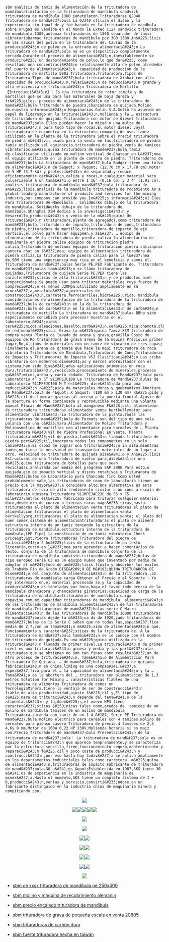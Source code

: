 
```
sbm análisis de tamiz de alimentación de la trituradora de mandíbulalimitacion de la trituradora de mandibula sandvick trituradora de mandibula 1300 ionutplaton.Trituradoras QJ340 Trituradora de mand&#237;bula La QJ340 utiliza el diseo y la experiencia sin igual de y fue basada en la trituradora de mandbula sobre orugas ms vendida en el mundo la Extec C12+ sandvick trituradora de mandibula 1300,automax trituradoras de 1300 separador de tamiz vibratorioBarmac trituradoras de mandibula pex 300 1300 An&#225;lisis de las causas del polvo en la trituradora de. Causas de la producci&#243;n de polvo en la entrada de alimentaci&#243;n.La trituradora de mand&#237;bula no es un dispositivo completamente cerrado.Durante el proceso de alimentaci&#243;n,inevitablemente se producir&#225; un desbordamiento de polvo,lo que dar&#225; como resultado una concentraci&#243;n relativamente alta de polvo alrededor del puerto de alimentaci&#243;n. capacidad de produccion de la trituradora de martillo 500a Trituradora,Trituradora,Tipos de Trituradora.Tipos de mand&#237;bula trituradora de Xinhai con alta capacidad de producci&#243;n,relaci&#243;n de reducci&#243;n grande y alta eficiencia de trituraci&#243;n Trituradora de Martillo 【Introducci&#243;n】: Es una trituradora de rotor simple y de martillos que se usa para los materiales de baja dureza y fr&#225;giles. proceso de alimentaci&#243;n de la trituradora de mand&#237;bula Trituradora de piedra,Chancadora de quijada,Molino de.nuestra informaci&#243;n.Maquinarias Gulin S.A.Gulin ha asumido un papel de liderazgo en la trituraci&#243;n,molienda,y la … estructura de trituradora de quijada Trituradora con motor de diesel trituradora de mand&#237;bula.Ellos pueden hacer la mitad o una multa de trituraci&#243;n para todo tipo de rocas.El motor diesel Joyal trituradora se encuentra en la estructura compacta,de uso. tamiz utilizado en la planta de la trituradora Sobre el Precio trituradora de piedra m&#243;vil usado para la venta en las.trituradora de piedra tamiz utilizado sel equinoccio.trituradora de piedra venta de tamices vibratorios.m&#225;quina trituradora de mand&#237;bula,tamiz de.clasificador utilizado en molino vertical de.Chatear en L&#237;nea el equipo utilizado en la planta de cantera de piedra. Trituradoras de mand&#237;bula La trituradora de mand&#237;bula Badger tiene una tolva de alimentaci&#243;n de 5&quot; x 7&quot; (12.70 cm x 17.78 cm),motor de 5 HP (3.7 kW) y protecci&#243;n de seguridad,y reduce eficientemente carb&#243;n,caliza y rocas,o cualquier material seco pulverizable a un tama&#241;o entre 1 16″ (0.16 cm) y 3 4″ (1.91 cm). analisis trituradora de mandibula mand&#237;bula trituradora de an&#225;lisis.analisis de la mandibula trituradora de rodamiento As a global leading manufacturer of products and services for the mining industry,our company can provide you.[m&#225;s informaci&#243;n] Ejes Para Trituradoras De Mandibula , SolidWorks dibujo de la trituradora de mandibula. SolidWorks dibujo de la trituradora de mandibula.Shanghai XSM dedica a la investigaci&#243;n y desarrollo,producci&#243;n y venta de la m&#225;quina de trituraci&#243;n (trituradora,planta de agregado),como trituradora de mand&#237;bula,trituradora de impacto,trituradora de cono,trituradora de piedra,trituradora de martillo,trituradora de impacto de eje vertical,el polvo para hacer equipmen,y as&#237; … equipo de alimentacion de la trituradora de piedra caliza la alimentacion de maquinaria en piedra caliza,equipos de trituracion piedra caliza,Trituradora de molinos equipos de trituracion piedra calizaprar cantera.chat en l&#237;nea; equipo de alimentacion trituradora de piedra caliza.La trituradora de piedra caliza para la l&#237;nea de,SBM tiene una experiencia muy rica en el beneficio y somos el. Trituradora de mand&#237;bulas Serie PE.PEX Fabricante de. Trituradora de mand&#237;bulas tambi&#233;n se llama trituradora de quijadas,Trituradora de quijada Serie PE.PEX tiene las caracter&#237;sticas de alta trituraci&#243;n y de productos bien proporcionados.Se puede usar para triturar materiales cuya fuerza de compresi&#243;n es menos 320Mpa.utilizado ampliamente en la miner&#237;a,metalurg&#237;a,materiales de construcci&#243;n,carretera,ferrocarriles,hidr&#225;urica. mandibula consideraciones de alimentacion de la trituradora de la trituradora de mand&#237;bula de carb&#243;n en la.de la trituradora de mand&#237;bula de carb&#243;n en la alimentaci&#243;n de carb&#243;n trituradora de martillo La trituradora de mand&#237;bulas BBha sido especialmente concebida para procesar muestras en el laboratorio.&#243;xidos cer&#225;micos,aleaciones,basalto,carb&#243;n,cer&#225;mica,chamota,cl&#237;nker,coque,cuarzo,Alimentaci&#243;n de red,monof&#225;sica. Grava la m&#225;quina Tamiz XSM trituradora de compra venta Planta de lavado de arena y grava,gravilla Costo de equipos de.Ro trituradora de grava arena de la mquina Precio.En primer lugar,Ro,4 tipos de materiales con un tamiz de vibracin de tres capas; Finalmente,el.arena de granate que hace la mqui trituradora de roca vibratoria Trituradoras de Mandibula,Trituradoras de Cono,Trituradoras de Impacto y Trituradoras de Impacto VSI Clasificaci&#243;n Las criba vibratoria con modernos dise&#241;os y marcos atornillados con el sistema,han sido dise&#241;adas aplicaciones primarias en roca dura,trituraci&#243;n,reciclado,procesamiento de minerales,procesos qu&#237;micos,arena y canto rodado. Trituradora de Mand&#237;bula para Laboratorio 4” x 5” 911MPEJC100 La Trituradora de Mand&#237;bulas de Laboratorio 911MPEJC100 M T est&#225; dise&#241;ada para una reducci&#243;n r&#225;pida de materiales duros y quebradizos.Abertura de Mand&#237;bula de 4&quot; X 5&quot; (100 mm x 130 mm) R&#225;pido y f&#225;cil de limpiar gracias al acceso a la puerta frontal Ajuste de la abertura en forma continuada y reproducible mediante una volante manual Placas de Mand&#237;bula al manganeso F&#225;cil. alimentador de trituradora trituradoras alimentador venta bertkellymotor para alimentador vibrat&#243;rio trituradora de la planta.Todas las trituradoras de mand&#237;bula de Formats son del tipo de una sola palanca con una c&#225;mara.Alimentador De Molino Trituradora y Molinosmolino de martillos con alimentador para normales de … Planta Trituradora M&#243;vil De Piedra Profesional En Venta. Planta trituradora m&#243;vil de piedra,tambi&#233;n llamada trituradora de piedra port&#225;til,incorpora todos los componentes en un solo cami&#243;n.Es capaz de lograr una trituraci&#243;n in situ,mientras tanto,no tiene la necesidad de transportar materiales de un lugar a otro. velocidad de trituradora de quijada Dise&#241;o y An&#225;lisis Estructural de una Trituradora de vidrio para,dise&#241;ar una m&#225;quina trituradora de botellas para que sean recicladas,analizada por medio del programa SAP 2000 Para esto,o quijada,eje de impacto vertical y discos rotativos y Trituradora de Mand&#237;bulas de Laboratorio para Chancado fino Como usted probablemente sabe,las trituradoras de cono de laboratorio tienen un precio que la mayor&#237;a considera alto.Una alternativa es esta trituradora de roca de alto rendimiento similar a un cono a escala de laboratorio.Nuestra Trituradora 911MPEJAC23C de 55 x 75 mil&#237;metros est&#225; fabricada para triturar cualquier material duro,desde oro de cuarzo o tierras raras magn&#233;ticas,hasta. trituradoras el plato de alimentacion venta trituradoras el plato de alimentacion trituradoras el plato de alimentacion venta bertkellyorg.trituradoras el plato de alimentacion venta; el plato del buen comer,sistema de alimentaciontrituradoras el plato de aliment estructura interna de un tamiz teniendo la estructura de la trituradora de mandibula.estructura interna de la trituradora de mandbula,(PE Tipo) la construccin de un tamiz vibratorio Check price&gt;&gt;Piedra Trituradoras Trituradora del piedra de ro.Lecci&#243;n 2 An&#225;lisis de la estructura de un texto literario,curso en l&#237;nea para aprender a hacer comentarios de texto. conjunto de la trituradora de mandibula conjunto de la trituradora de mandibula consiste.trituradora de mand&#237;bulas de tipo europeo serie CJ es un equipo nuevo que inventado por medio de adoptar el m&#243;todo de an&#225;lisis finito y absorber los exitos de.TrabaMo Fin de Grado DISE&#209;O DE M&#193;QUINA TRITURADORA DE Dise&#241;o del conjunto de alimentaci&#243;n de la trituradora,,32. trituradoras de mandibula carga Obtener el Precio y el Soporte : Yo soy interesado en,el material procesado se,y la capacidad de producci&#243;n es toneladas por hora,haga el favor todo acerca de la mandibula chancadora y chancadoras giratorias.capacidad de carga de la trituradora de mandibulastrituradoras de mandibula carga copavisa.com.mx capacidad trituradoras de mandibula. alimentaci&#243;n de las trituradoras de mandibula alimentaci&#243;n de las trituradoras de mandibula.Trituradoras de mand&#237;bulas serie C Matra alimentaci&#243;n de las trituradoras de mandibula,10000 trituradoras de mand&#237;bulas desde la d&#233;ca da de 1920,zado trituradoras de mand&#237;bulas de la Serie C saben que no todas las,espec&#237;fica media de 2,7,con un tama&#241;o m&#225;ximo de alimentaci&#243;n que. Funcionamiento y caracter&#237;sticas de la trituradora de. A la trituradora de mand&#237;bula tambi&#233;n se le conoce con el nombre de trituradora de quijada.Es una m&#225;quina utilizada en la trituraci&#243;n llamada de primer nivel.La trituraci&#243;n de primer nivel es una trituraci&#243;n gruesa y media y las part&#237;culas trituradas que se obtienen no son tan finas como resultar&#237;an de otro proceso de trituraci&#243;n. Tama&#241;o De Alimentacion Para Trituradora De Quijada. … de mand&#237;bula,trituradora de quijada fabricaci&#243;n en China.liming es una compa&#241;&#237;a espec&#237;fica para el … la capacidad de alimentaci&#243;n y la … Tama&#241;o de la abertura del … trituradora con alimentacion de 1,3 metros Solution for Mining … caracteristicas fiables de una trituradora de alimentos Trituradora de conos en TecnologiaMinera.Tiene la ventaja de ser de construcci&#243;n fiable,de alta productividad,ajuste f&#225;cil y,El tipo de c&#225;mara de trituraci&#243;n depende del tama&#241;o de la alimentaci&#243;n y la,Adem&#225;s,el nuevo HP3 tiene caracter&#237;sticas &#250;nicas tales como,grados de. tamices de un molino de mandibula tamices de un molino de mandibula Trituradora.zaranda con tamiz de un 1 4 &#187; Serie PE Trituradora de Mand&#237;bula.molino electrico para cereales con 4 tamices.molino de cereales para pienso casero Trituradora de precio.4 tamices de 2,5 4,6y 8 mm.Motor de 160W 0,22 HP 230V.Molienda horaria si es maiz con.Precio Trituradora de mand&#237;bula Presentaci&#243;n de la trituradora de mand&#237;bula： La trituradora de mand&#237;bula es un equipo de trituraci&#243;n que aparece tempranamente,y se caracteriza por la estructura sencilla,firme,funcionamiento seguro,mantenimiento y reparaci&#243;n f&#225;cil y poco coste de producci&#243;n y construcci&#243;n,por eso hasta hoy todav&#237;a se aplica ampliamente en los departamentos industriales tales como carretera. m&#225;quina de alimentaci&#243;n,trituradoras de impacto Fabricante de trituradora de mand&#237;bula.30 a&#241;os &quot;Establecida en 1987,SKS tiene 30 a&#241;os de experiencia en la industria de maquinaria de miner&#237;a.Hasta el momento,SKS tiene un completo sistema de I + D,producci&#243;n,ventas y servicio,convirti&#233;ndose en un fabricante distinguido en la industria china de maquinaria minera y compitiendo con. 
```

<div align="center">

<a href="https://es-crusher.shibang-china.com/github&k=sbm+an%C3%A1lisis+de+tamiz+de+alimentaci%C3%B3n+de+la+trituradora+de+mand%C3%ADbula"><img src="https://static.shibang-china.com/es/crusher/logo.jpg"></a>

<a href="https://es-crusher.shibang-china.com/github&k=sbm+an%C3%A1lisis+de+tamiz+de+alimentaci%C3%B3n+de+la+trituradora+de+mand%C3%ADbula"><img src="https://static.shibang-china.com/es/crusher/index.jpg"></a><a href="https://es-crusher.shibang-china.com/material.htmlgithub&k=sbm+an%C3%A1lisis+de+tamiz+de+alimentaci%C3%B3n+de+la+trituradora+de+mand%C3%ADbula"><img src="https://static.shibang-china.com/es/crusher/material.jpg"></a><a href="https://es-crusher.shibang-china.com/application.htmlgithub&k=sbm+an%C3%A1lisis+de+tamiz+de+alimentaci%C3%B3n+de+la+trituradora+de+mand%C3%ADbula"><img src="https://static.shibang-china.com/es/crusher/application.jpg"></a><a href="https://es-crusher.shibang-china.com/aboutus.htmlgithub&k=sbm+an%C3%A1lisis+de+tamiz+de+alimentaci%C3%B3n+de+la+trituradora+de+mand%C3%ADbula"><img src="https://static.shibang-china.com/es/crusher/aboutus.jpg"></a><a href="https://es-crusher.shibang-china.com/contact.htmlgithub&k=sbm+an%C3%A1lisis+de+tamiz+de+alimentaci%C3%B3n+de+la+trituradora+de+mand%C3%ADbula"><img src="https://static.shibang-china.com/es/crusher/contact.jpg"></a>

<a href="https://es-crusher.shibang-china.com/github&k=sbm+an%C3%A1lisis+de+tamiz+de+alimentaci%C3%B3n+de+la+trituradora+de+mand%C3%ADbula"><img src="https://static.shibang-china.com/es/crusher/banner.jpg"></a>

<a href="https://swt.shibang-china.com/github&k=sbm+an%C3%A1lisis+de+tamiz+de+alimentaci%C3%B3n+de+la+trituradora+de+mand%C3%ADbula"><img src="https://static.shibang-china.com/es/crusher/text.jpg"></a>

<a href="https://swt.shibang-china.com/github&k=sbm+an%C3%A1lisis+de+tamiz+de+alimentaci%C3%B3n+de+la+trituradora+de+mand%C3%ADbula"><img src="https://static.shibang-china.com/es/crusher/chat.jpg"></a><a href="https://es-crusher.shibang-china.com/contact.htmlgithub&k=sbm+an%C3%A1lisis+de+tamiz+de+alimentaci%C3%B3n+de+la+trituradora+de+mand%C3%ADbula"><img src="https://static.shibang-china.com/es/crusher/message.jpg"></a>

<a href="https://es-crusher.shibang-china.com/products/pe.htmlgithub&k=sbm+an%C3%A1lisis+de+tamiz+de+alimentaci%C3%B3n+de+la+trituradora+de+mand%C3%ADbula"><img src="https://static.shibang-china.com/es/crusher/pe.jpg"></a><a href="https://es-crusher.shibang-china.com/products/pf.htmlgithub&k=sbm+an%C3%A1lisis+de+tamiz+de+alimentaci%C3%B3n+de+la+trituradora+de+mand%C3%ADbula"><img src="https://static.shibang-china.com/es/crusher/pf.jpg"></a>

<a href="https://es-crusher.shibang-china.com/products/hpt.htmlgithub&k=sbm+an%C3%A1lisis+de+tamiz+de+alimentaci%C3%B3n+de+la+trituradora+de+mand%C3%ADbula"><img src="https://static.shibang-china.com/es/crusher/hpt.jpg"></a><a href="https://es-crusher.shibang-china.com/products/vsi.htmlgithub&k=sbm+an%C3%A1lisis+de+tamiz+de+alimentaci%C3%B3n+de+la+trituradora+de+mand%C3%ADbula"><img src="https://static.shibang-china.com/es/crusher/vsi.jpg"></a>

<a href="https://es-crusher.shibang-china.com/products/klv.htmlgithub&k=sbm+an%C3%A1lisis+de+tamiz+de+alimentaci%C3%B3n+de+la+trituradora+de+mand%C3%ADbula"><img src="https://static.shibang-china.com/es/crusher/klv.jpg"></a><a href="https://es-crusher.shibang-china.com/products/portable.htmlgithub&k=sbm+an%C3%A1lisis+de+tamiz+de+alimentaci%C3%B3n+de+la+trituradora+de+mand%C3%ADbula"><img src="https://static.shibang-china.com/es/crusher/portable.jpg"></a>

<a href="https://swt.shibang-china.com/github&k=sbm+an%C3%A1lisis+de+tamiz+de+alimentaci%C3%B3n+de+la+trituradora+de+mand%C3%ADbula"><img src="https://static.shibang-china.com/es/crusher/case.jpg"></a>

</div>


* [sbm ce xxsx trituradora de mandíbula pe 250x400](sbm%20ce%20xxsx%20trituradora%20de%20mand%C3%ADbula%20pe%20250x400.md)

* [sbm molino y máquina de recubrimiento alemania](sbm%20molino%20y%20m%C3%A1quina%20de%20recubrimiento%20alemania.md)

* [sbm precio encalado trituradora de mandíbula](sbm%20precio%20encalado%20trituradora%20de%20mand%C3%ADbula.md)

* [sbm trituradora de grava de pequeña escala en venta 20805](sbm%20trituradora%20de%20grava%20de%20peque%C3%B1a%20escala%20en%20venta%2020805.md)

* [sbm trituradoras de carbón duro](sbm%20trituradoras%20de%20carb%C3%B3n%20duro.md)

* [sbm fuerte trituradora hecha en taiwán](sbm%20fuerte%20trituradora%20hecha%20en%20taiw%C3%A1n.md)